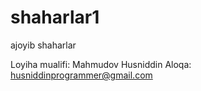# shaharlar1
ajoyib shaharlar


Loyiha mualifi: Mahmudov Husniddin 
Aloqa: husniddinprogrammer@gmail.com